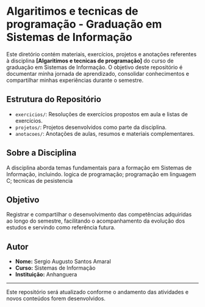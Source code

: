 # Algaritimos e tecnicas de programação - Graduação em Sistemas de Informação

Este diretório contém materiais, exercícios, projetos e anotações referentes à disciplina **[Algaritimos e tecnicas de programação]** do curso de graduação em Sistemas de Informação. O objetivo deste repositório é documentar minha jornada de aprendizado, consolidar conhecimentos e compartilhar minhas experiências durante o semestre.

## Estrutura do Repositório

- `exercicios/`: Resoluções de exercícios propostos em aula e listas de exercícios.
- `projetos/`: Projetos desenvolvidos como parte da disciplina.
- `anotacoes/`: Anotações de aulas, resumos e materiais complementares.

## Sobre a Disciplina

A disciplina aborda temas fundamentais para a formação em Sistemas de Informação, incluindo.
logica de programação; 
programação em linguagem C;
tecnicas de pesistencia

## Objetivo

Registrar e compartilhar o desenvolvimento das competências adquiridas ao longo do semestre, facilitando o acompanhamento da evolução dos estudos e servindo como referência futura.

## Autor

- **Nome:** Sergio Augusto Santos Amaral
- **Curso:** Sistemas de Informação
- **Instituição:** Anhanguera

---

Este repositório será atualizado conforme o andamento das atividades e novos conteúdos forem desenvolvidos.

